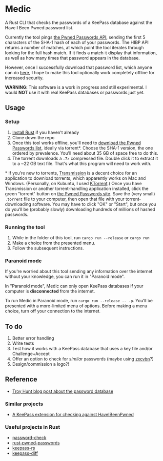 # Medic

A Rust CLI that checks the passwords of a KeePass database against the Have I Been Pwned password list. 

Currently the tool pings [the Pwned Passwords API](https://haveibeenpwned.com/API/v2#PwnedPasswords), sending the first 5 characters of the SHA-1 hash of each of your passwords. The HIBP API returns a number of matches, at which point the tool iterates through looking for the full hash match. If it finds a match it display that information, as well as how many times that password appears in the database. 

However, once I successfully download that password list, which anyone can do [here](https://haveibeenpwned.com/Passwords), I hope to make this tool optionally work completely offline for increased security.

**WARNING**: This software is a work in progress and still experimental. I would **NOT** use it with real KeePass databases or passwords just yet.

## Usage

### Setup 

1. [Install Rust](https://www.rust-lang.org/tools/install) if you haven't already
2. Clone down the repo
3. Once this tool works offline, you'll need to [download the Pwned Passwords list](https://haveibeenpwned.com/Passwords), ideally via torrent\*. Choose the SHA-1 version, the one ordered by prevalence. You'll need about 35 GB of space free to do this.
4. The torrent downloads a `.7z` compressed file. Double click it to extract it to a ~22 GB text file. That's what this program will need to work with.

\* If you're new to torrents, [Transmission](https://transmissionbt.com) is a decent choice for an application to download torrents, which apparently works on Mac and Windows. (Personally, on Kubuntu, I used [KTorrent](https://www.kde.org/applications/internet/ktorrent/).) Once you have Transmission or another torrent-handling application installed, click the green "torrent" button on [the Pwned Passwords site](https://haveibeenpwned.com/Passwords). Save the (very small) `.torrent` file to your computer, then open that file with your torrent-downloading software. You may have to click "OK" or "Start", but once you do you'll be (probably slowly) downloading hundreds of millions of hashed passwords.

### Running the tool

1. While in the folder of this tool, run `cargo run --release` or `cargo run`
2. Make a choice from the presented menu.
3. Follow the subsequent instructions.

### Paranoid mode

If you're worried about this tool sending any information over the internet without your knowledge, you can run it in "Paranoid mode". 

In "Paranoid mode", Medic can only open KeePass databases if your computer is **disconnected** from the internet. 

To run Medic in Paranoid mode, run `cargo run --release -- -p`. You'll be presented with a more-limited menu of options. Before making a menu choice, turn off your connection to the internet.

## To do

1. Better error handling
2. Write tests
3. Test how it works with a KeePass database that uses a key file and/or Challenge+Accept
4. Offer an option to check for _similar_ passwords (maybe using [zxcvbn](https://github.com/shssoichiro/zxcvbn-rs)?)
5. Design/commission a logo?!

## Reference

- [Troy Hunt blog post about the password database](https://www.troyhunt.com/introducing-306-million-freely-downloadable-pwned-passwords/)

### Similar projects
- [A KeePass extension for checking against HaveIBeenPwned](https://github.com/andrew-schofield/keepass2-haveibeenpwned)

### Useful projects in Rust 
- [password-check](https://github.com/davidhewitt/password-check)
- [rust-pwned-passwords](https://github.com/master-d/rust-pwned-passwords)
- [keepass-rs](https://github.com/sseemayer/keepass-rs)
- [keepass-diff](https://github.com/Narigo/keepass-diff)


